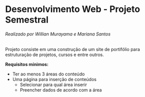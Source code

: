 # Desenvolvimento Web - Projeto Semestral

###### Realizado por Willian Murayama e Mariana Santos

Projeto consiste em uma construção de um site de portifólio para estruturação de projetos, cursos e entre outros.

**Requisitos mínimos:**

- Ter ao menos 3 áreas do conteúdo
- Uma página para inserção de conteúdos
  - Selecionar para qual área inserir
  - Preencher dados de acordo com a área
